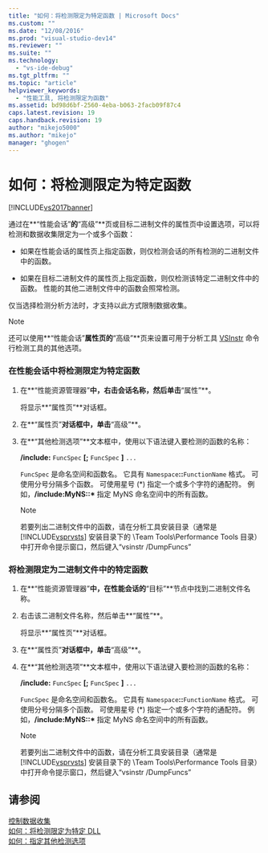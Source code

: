 ```yaml
---
title: "如何：将检测限定为特定函数 | Microsoft Docs"
ms.custom: ""
ms.date: "12/08/2016"
ms.prod: "visual-studio-dev14"
ms.reviewer: ""
ms.suite: ""
ms.technology: 
  - "vs-ide-debug"
ms.tgt_pltfrm: ""
ms.topic: "article"
helpviewer_keywords: 
  - "性能工具, 将检测限定为函数"
ms.assetid: bd98d6bf-2560-4eba-b063-2facb09f87c4
caps.latest.revision: 19
caps.handback.revision: 19
author: "mikejo5000"
ms.author: "mikejo"
manager: "ghogen"
---
```

# 如何：将检测限定为特定函数
[!INCLUDE[vs2017banner](../code-quality/includes/vs2017banner.md)]

通过在**“性能会话”**的**“高级”**页或目标二进制文件的属性页中设置选项，可以将检测和数据收集限定为一个或多个函数：  
  
-   如果在性能会话的属性页上指定函数，则仅检测会话的所有检测的二进制文件中的函数。  
  
-   如果在目标二进制文件的属性页上指定函数，则仅检测该特定二进制文件中的函数。  性能的其他二进制文件中的函数会照常检测。  
  
 仅当选择检测分析方法时，才支持以此方式限制数据收集。  
  
> [!NOTE]
>  还可以使用**“性能会话”**属性页的**“高级”**页来设置可用于分析工具 [VSInstr](../profiling/vsinstr.md) 命令行检测工具的其他选项。  
  
### 在性能会话中将检测限定为特定函数  
  
1.  在**“性能资源管理器”**中，右击会话名称，然后单击**“属性”**。  
  
     将显示**“属性页”**对话框。  
  
2.  在**“属性页”**对话框中，单击**“高级”**。  
  
3.  在**“其他检测选项”**文本框中，使用以下语法键入要检测的函数的名称：  
  
     **\/include:** `FuncSpec` **\[;** `FuncSpec` **\]** `...`  
  
     `FuncSpec` 是命名空间和函数名。  它具有 `Namespace`**::**`FunctionName` 格式。  可使用分号分隔多个函数。  可使用星号 \(\*\) 指定一个或多个字符的通配符。  例如，**\/include:MyNS::\*** 指定 MyNS 命名空间中的所有函数。  
  
    > [!NOTE]
    >  若要列出二进制文件中的函数，请在分析工具安装目录（通常是 [!INCLUDE[vsprvsts](../code-quality/includes/vsprvsts_md.md)] 安装目录下的 \\Team Tools\\Performance Tools 目录）中打开命令提示窗口，然后键入“vsinstr \/DumpFuncs”  
  
### 将检测限定为二进制文件中的特定函数  
  
1.  在**“性能资源管理器”**中，在性能会话的**“目标”**节点中找到二进制文件名称。  
  
2.  右击该二进制文件名称，然后单击**“属性”**。  
  
     将显示**“属性页”**对话框。  
  
3.  在**“属性页”**对话框中，单击**“高级”**。  
  
4.  在**“其他检测选项”**文本框中，使用以下语法键入要检测的函数的名称：  
  
     **\/include:** `FuncSpec` **\[;** `FuncSpec` **\]** `...`  
  
     `FuncSpec` 是命名空间和函数名。  它具有 `Namespace`**::**`FunctionName` 格式。  可使用分号分隔多个函数。  可使用星号 \(\*\) 指定一个或多个字符的通配符。  例如，**\/include:MyNS::\*** 指定 MyNS 命名空间中的所有函数。  
  
    > [!NOTE]
    >  若要列出二进制文件中的函数，请在分析工具安装目录（通常是 [!INCLUDE[vsprvsts](../code-quality/includes/vsprvsts_md.md)] 安装目录下的 \\Team Tools\\Performance Tools 目录）中打开命令提示窗口，然后键入“vsinstr \/DumpFuncs”  
  
## 请参阅  
 [控制数据收集](../profiling/controlling-data-collection.md)   
 [如何：将检测限定为特定 DLL](../profiling/how-to-limit-instrumentation-to-specific-dlls.md)   
 [如何：指定其他检测选项](../Topic/How%20to:%20Specify%20Additional%20Instrumentation%20Options.md)